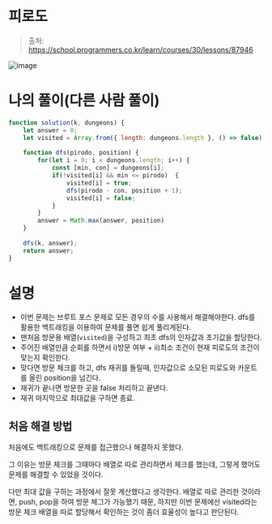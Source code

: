 # 피로도
> 출처: https://school.programmers.co.kr/learn/courses/30/lessons/87946

![image](https://github.com/Tap-Kim/algorithm-history/assets/93532696/6be3dccb-67f4-4af9-8099-bc27db3b2c68)

# 나의 풀이(다른 사람 풀이)
```js
function solution(k, dungeons) {
    let answer = 0;
    let visited = Array.from({ length: dungeons.length }, () => false);
    
    function dfs(pirodo, position) {
        for(let i = 0; i < dungeons.length; i++) {
            const [min, con] = dungeons[i];
            if(!visited[i] && min <= pirodo)  {
                visited[i] = true;
                dfs(pirodo - con, position + 1);
                visited[i] = false;
            }
        }
        answer = Math.max(answer, position)
    }
    
    dfs(k, answer);
    return answer;
}
```

# 설명
- 이번 문제는 브루트 포스 문제로 모든 경우의 수를 사용해서 해결해야한다. dfs를 활용한 백트래킹을 이용하여 문제를 풀면 쉽게 풀리게된다.
- 맨처음 방문용 배열(`visited`)을 구성하고 최초 dfs의 인자값과 초기값을 할당한다.
- 주어진 배열만큼 순회를 하면서 i)방문 여부 + ii)최소 조건이 현재 피로도의 조건이 맞는지 확인한다.
- 맞다면 방문 체크를 하고, dfs 재귀를 돌릴때, 인자값으로 소모된 피로도와 카운트를 올린 position을 넘긴다.
- 재귀가 끝나면 방문한 곳을 false 처리하고 끝낸다.
- 재귀 마지막으로 최대값을 구하면 종료.

## 처음 해결 방법
처음에도 백트래킹으로 문제를 접근했으나 해결하지 못했다.

그 이유는 방문 체크를 그때마다 배열로 따로 관리하면서 체크를 했는데, 그렇게 했어도 문제를 해결할 수 있었을 것이다.

다만 최대 값을 구하는 과정에서 잘못 계산했다고 생각한다. 배열로 따로 관리한 것이라면, push, pop을 하여 방문 체그가 가능했기 때문, 하지만 이번 문제에선 visited라는 방문 체크 배열을 따로 할당해서 확인하는 것이 좀더 효율성이 높다고 판단된다.
